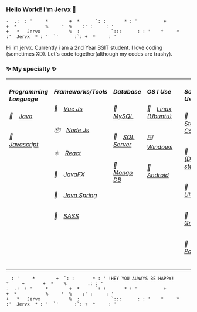 ### Hello World! I'm Jervx 🦊

    -  .:  : '     *        +  *      `: :       * : '          +           +  *           %     °  %    :' :     : ' 
    +   *   Jervx           %  :            `:::      : : '    °     *     :'  Jervx  * : '  `'      :`: +  *     : ' 

Hi im jervx. Currently i am a 2nd Year BSIT student. I love coding (sometimes XD). Let's code together(although my codes are trashy).


### ✨ My specialty ✨ 
<table>
  <tr>
    <td valign="top">
      <h5>Programming Language</h5>
      <h6>🍩&emsp;<a href="#">Java</a>&emsp;</h6>
      <h6>🍰&emsp;<a href="#">Javascript<a>&emsp;</h6>
      </td>
          <td valign="top">
              <h5>Frameworks/Tools</h5>
          <h6>🍪&emsp;<a href="#">Vue Js</a>&emsp;</h6>
          <h6>📦&emsp;<a href="#">Node Js</a>&emsp;</h6>
          <h6>⚛&emsp;<a href="#">React</a>&emsp;</h6>
          <h6>🍵&emsp;<a href="#">JavaFX</a>&emsp;</h6>
          <h6>🍃&emsp;<a href="#">Java Spring</a>&emsp;</h6>   
          <h6>🎨&emsp;<a href="#">SASS</a>&emsp;</h6>   
          </td>
      <td valign="top">
      <h5>Database</h5>
      <h6>🍞&emsp;<a href="#">MySQL</a>&emsp;</h6>
      <h6>🍕&emsp;<a href="#">SQL Server<a>&emsp;</h6>
      <h6>🍌&emsp;<a href="#">Mongo DB</a>&emsp;</h6>
      </td>
      <td valign="top">
      <h5>OS I Use</h5>
      <h6>🐧&emsp;<a href="#">Linux (Ubuntu)</a>&emsp;</h6>
      <h6>🪟&emsp;<a href="#">Windows<a>&emsp;</h6>
      <h6>📱&emsp;<a href="#">Android</a>&emsp;</h6>
      </td>
      <td valign="top">
      <h5>Software I Use</h5>
      <h6>🥞&emsp;<a href="#">Visual Studio Code</a>&emsp;</h6>
      <h6>🥩&emsp;<a href="#">Figma (Design stuff)</a>&emsp;</h6>
      <h6>🥧&emsp;<a href="#">Intellij Ultimate<a>&emsp;</h6>
      <h6>🥑&emsp;<a href="#">Data Grip<a>&emsp;</h6>
      <h6>🧀&emsp;<a href="#">Postman<a>&emsp;</h6>
      </td>
  </tr>
</table>
          
          
      : '     *        +  `: :       * : ' !HEY YOU ALWAYS BE HAPPY!      °     +       +  *    %        .: : ' 
    -  .:  : '     *        +  *      `: :       * : '          +           +  *           %     °  %    :' :     : ' 
    +   *   Jervx           %  :            `:::      : : '    °     *     :'  Jervx  * : '  `'      :`: +  *     : ' 
